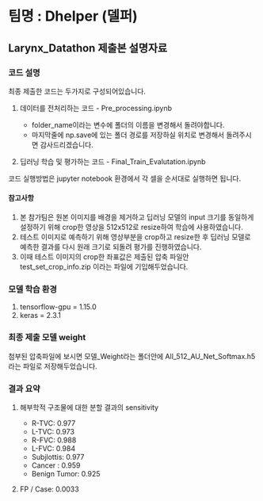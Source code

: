 # 팀명 : Dhelper (델퍼)

## Larynx_Datathon 제출본 설명자료

### 코드 설명
최종 제출한 코드는 두가지로 구성되어있습니다.

1. 데이터를 전처리하는 코드 - Pre_processing.ipynb
   + folder_name이라는 변수에 폴더의 이름을 변경해서 돌려야합니다.
   + 마지막줄에 np.save에 있는 폴더 경로를 저장하실 위치로 변경해서 돌려주시면 감사드리겠습니다.

2. 딥러닝 학습 및 평가하는 코드 - Final_Train_Evalutation.ipynb

코드 실행방법은 jupyter notebook 환경에서 각 셀을 순서대로 실행하면 됩니다.

#### 참고사항
1. 본 참가팀은 원본 이미지를 배경을 제거하고 딥러닝 모델의 input 크기를 동일하게 설정하기 위해 crop한 영상을 512x512로 resize하여 학습에 사용하였습니다.
2. 테스트 이미지로 예측하기 위해 영상부분을 crop하고 resize한 후 딥러닝 모델로 예측한 결과를 다시 원래 크기로 되돌려 평가를 진행하였습니다.
3. 이때 테스트 이미지의 crop한 좌표값은 제출된 압축 파일안 test_set_crop_info.zip 이라는 파일에 기입해두었습니다.

### 모델 학습 환경

1. tensorflow-gpu = 1.15.0
2. keras = 2.3.1


### 최종 제출 모델 weight

첨부된 압축파일에 보시면 모델_Weight라는 폴더안에 All_512_AU_Net_Softmax.h5 라는 파일로 저장해두었습니다.


### 결과 요약

1.	해부학적 구조물에 대한 분할 결과의 sensitivity
    + R-TVC: 0.977
    + L-TVC: 0.973
    + R-FVC: 0.988
    + L-FVC: 0.984
    + Subjlottis: 0.977
    + Cancer : 0.959
    + Benign Tumor: 0.925

2. FP / Case: 0.0033
